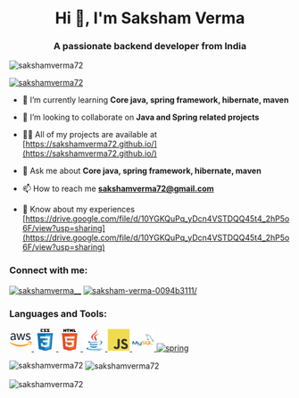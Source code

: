 <h1 align="center">Hi 👋, I'm Saksham Verma</h1>
<h3 align="center">A passionate backend developer from India</h3>

<p align="left"> <img src="https://komarev.com/ghpvc/?username=sakshamverma72&label=Profile%20views&color=0e75b6&style=flat" alt="sakshamverma72" /> </p>

<p align="left"> <a href="https://github.com/ryo-ma/github-profile-trophy"><img src="https://github-profile-trophy.vercel.app/?username=sakshamverma72" alt="sakshamverma72" /></a> </p>

- 🌱 I’m currently learning **Core java, spring framework, hibernate, maven**

- 👯 I’m looking to collaborate on **Java and Spring related projects**

- 👨‍💻 All of my projects are available at [https://sakshamverma72.github.io/](https://sakshamverma72.github.io/)

- 💬 Ask me about **Core java, spring framework, hibernate, maven**

- 📫 How to reach me **sakshamverma72@gmail.com**

- 📄 Know about my experiences [https://drive.google.com/file/d/10YGKQuPq_yDcn4VSTDQQ45t4_2hP5o6F/view?usp=sharing](https://drive.google.com/file/d/10YGKQuPq_yDcn4VSTDQQ45t4_2hP5o6F/view?usp=sharing)

<h3 align="left">Connect with me:</h3>
<p align="left">
<a href="https://twitter.com/sakshamverma__" target="blank"><img align="center" src="https://raw.githubusercontent.com/rahuldkjain/github-profile-readme-generator/master/src/images/icons/Social/twitter.svg" alt="sakshamverma__" height="30" width="40" /></a>
<a href="https://linkedin.com/in/saksham-verma-0094b3111/" target="blank"><img align="center" src="https://raw.githubusercontent.com/rahuldkjain/github-profile-readme-generator/master/src/images/icons/Social/linked-in-alt.svg" alt="saksham-verma-0094b3111/" height="30" width="40" /></a>
</p>

<h3 align="left">Languages and Tools:</h3>
<p align="left"> <a href="https://aws.amazon.com" target="_blank" rel="noreferrer"> <img src="https://raw.githubusercontent.com/devicons/devicon/master/icons/amazonwebservices/amazonwebservices-original-wordmark.svg" alt="aws" width="40" height="40"/> </a> <a href="https://www.w3schools.com/css/" target="_blank" rel="noreferrer"> <img src="https://raw.githubusercontent.com/devicons/devicon/master/icons/css3/css3-original-wordmark.svg" alt="css3" width="40" height="40"/> </a> <a href="https://www.w3.org/html/" target="_blank" rel="noreferrer"> <img src="https://raw.githubusercontent.com/devicons/devicon/master/icons/html5/html5-original-wordmark.svg" alt="html5" width="40" height="40"/> </a> <a href="https://www.java.com" target="_blank" rel="noreferrer"> <img src="https://raw.githubusercontent.com/devicons/devicon/master/icons/java/java-original.svg" alt="java" width="40" height="40"/> </a> <a href="https://developer.mozilla.org/en-US/docs/Web/JavaScript" target="_blank" rel="noreferrer"> <img src="https://raw.githubusercontent.com/devicons/devicon/master/icons/javascript/javascript-original.svg" alt="javascript" width="40" height="40"/> </a> <a href="https://www.mysql.com/" target="_blank" rel="noreferrer"> <img src="https://raw.githubusercontent.com/devicons/devicon/master/icons/mysql/mysql-original-wordmark.svg" alt="mysql" width="40" height="40"/> </a> <a href="https://spring.io/" target="_blank" rel="noreferrer"> <img src="https://www.vectorlogo.zone/logos/springio/springio-icon.svg" alt="spring" width="40" height="40"/> </a> </p>

<p><img align="left" src="https://github-readme-stats.vercel.app/api/top-langs?username=sakshamverma72&show_icons=true&locale=en&layout=compact" alt="sakshamverma72" /></p>

<p>&nbsp;<img align="center" src="https://github-readme-stats.vercel.app/api?username=sakshamverma72&show_icons=true&locale=en" alt="sakshamverma72" /></p>

<p><img align="center" src="https://github-readme-streak-stats.herokuapp.com/?user=sakshamverma72&" alt="sakshamverma72" /></p>
